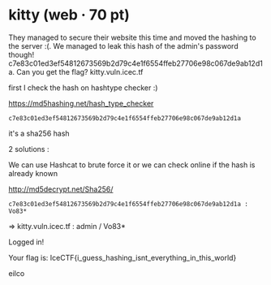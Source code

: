 # kitty (web · 70 pt)

They managed to secure their website this time and moved the hashing to the server :(. 
We managed to leak this hash of the admin's password though! c7e83c01ed3ef54812673569b2d79c4e1f6554ffeb27706e98c067de9ab12d1a. 
Can you get the flag? kitty.vuln.icec.tf

first I check the hash on hashtype checker :)

https://md5hashing.net/hash_type_checker


```
c7e83c01ed3ef54812673569b2d79c4e1f6554ffeb27706e98c067de9ab12d1a

```

it's a sha256 hash


2 solutions : 

We can use Hashcat to brute force it or we can check online if the hash is already known


http://md5decrypt.net/Sha256/


```
c7e83c01ed3ef54812673569b2d79c4e1f6554ffeb27706e98c067de9ab12d1a : Vo83*

```

=> kitty.vuln.icec.tf : admin / Vo83*


Logged in!


Your flag is: IceCTF{i_guess_hashing_isnt_everything_in_this_world}


eilco
